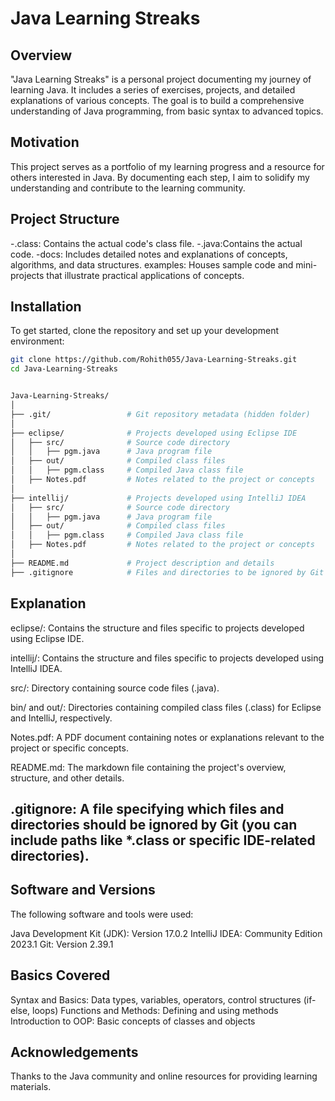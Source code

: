 # Java Learning Streaks

## Overview
"Java Learning Streaks" is a personal project documenting my journey of learning Java. It includes a series of exercises, projects, and detailed explanations of various concepts. The goal is to build a comprehensive understanding of Java programming, from basic syntax to advanced topics.

## Motivation
This project serves as a portfolio of my learning progress and a resource for others interested in Java. By documenting each step, I aim to solidify my understanding and contribute to the learning community.

## Project Structure
-.class: Contains the actual code's class file.
-.java:Contains the actual code.
-docs: Includes detailed notes and explanations of concepts, algorithms, and data structures.
examples: Houses sample code and mini-projects that illustrate practical applications of concepts.

## Installation
To get started, clone the repository and set up your development environment:

```sh
git clone https://github.com/Rohith055/Java-Learning-Streaks.git
cd Java-Learning-Streaks


Java-Learning-Streaks/
│
├── .git/                 # Git repository metadata (hidden folder)
│
├── eclipse/              # Projects developed using Eclipse IDE
│   ├── src/              # Source code directory
│   │   ├── pgm.java      # Java program file
│   ├── out/              # Compiled class files
│   │   ├── pgm.class     # Compiled Java class file
│   ├── Notes.pdf         # Notes related to the project or concepts
│
├── intellij/             # Projects developed using IntelliJ IDEA
│   ├── src/              # Source code directory
│   │   ├── pgm.java      # Java program file
│   ├── out/              # Compiled class files
│   │   ├── pgm.class     # Compiled Java class file
│   ├── Notes.pdf         # Notes related to the project or concepts
│
├── README.md             # Project description and details
├── .gitignore            # Files and directories to be ignored by Git
```
## Explanation
eclipse/: Contains the structure and files specific to projects developed using Eclipse IDE.

intellij/: Contains the structure and files specific to projects developed using IntelliJ IDEA.

src/: Directory containing source code files (.java).

bin/ and out/: Directories containing compiled class files (.class) for Eclipse and IntelliJ, respectively.

Notes.pdf: A PDF document containing notes or explanations relevant to the project or specific concepts.

README.md: The markdown file containing the project's overview, structure, and other details.

.gitignore: A file specifying which files and directories should be ignored by Git (you can include paths like *.class or specific IDE-related directories).
-------------------------------------------------------------------------------------------------------------------------------------------------------------------------
## Software and Versions
The following software and tools were used:

Java Development Kit (JDK): Version 17.0.2
IntelliJ IDEA: Community Edition 2023.1
Git: Version 2.39.1

## Basics Covered
Syntax and Basics: Data types, variables, operators, control structures (if-else, loops)
Functions and Methods: Defining and using methods
Introduction to OOP: Basic concepts of classes and objects

## Acknowledgements
Thanks to the Java community and online resources for providing learning materials.